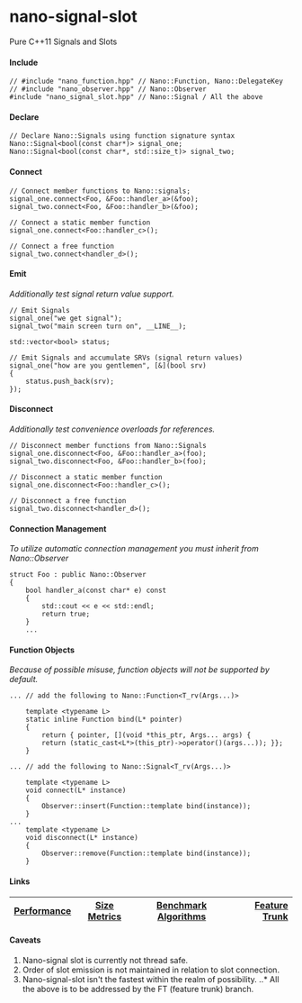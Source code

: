 nano-signal-slot
================

Pure C++11 Signals and Slots

#### Include
```
// #include "nano_function.hpp" // Nano::Function, Nano::DelegateKey
// #include "nano_observer.hpp" // Nano::Observer
#include "nano_signal_slot.hpp" // Nano::Signal / All the above
```

#### Declare
```
// Declare Nano::Signals using function signature syntax
Nano::Signal<bool(const char*)> signal_one;
Nano::Signal<bool(const char*, std::size_t)> signal_two;
```

#### Connect

```
// Connect member functions to Nano::signals;
signal_one.connect<Foo, &Foo::handler_a>(&foo);
signal_two.connect<Foo, &Foo::handler_b>(&foo);

// Connect a static member function
signal_one.connect<Foo::handler_c>();

// Connect a free function
signal_two.connect<handler_d>();
```

#### Emit

_Additionally test signal return value support._

```
// Emit Signals
signal_one("we get signal");
signal_two("main screen turn on", __LINE__);

std::vector<bool> status;

// Emit Signals and accumulate SRVs (signal return values)
signal_one("how are you gentlemen", [&](bool srv)
{
	status.push_back(srv);
});
```

#### Disconnect

_Additionally test convenience overloads for references._

```
// Disconnect member functions from Nano::Signals
signal_one.disconnect<Foo, &Foo::handler_a>(foo);
signal_two.disconnect<Foo, &Foo::handler_b>(foo);

// Disconnect a static member function
signal_one.disconnect<Foo::handler_c>();

// Disconnect a free function
signal_two.disconnect<handler_d>();
```

#### Connection Management

_To utilize automatic connection management you must inherit from Nano::Observer_

```
struct Foo : public Nano::Observer
{
    bool handler_a(const char* e) const
    {
        std::cout << e << std::endl;
        return true;
    }
	...
```

#### Function Objects

_Because of possible misuse, function objects will not be supported by default._

```
... // add the following to Nano::Function<T_rv(Args...)>

    template <typename L>
    static inline Function bind(L* pointer)
    {
        return { pointer, [](void *this_ptr, Args... args) {
        return (static_cast<L*>(this_ptr)->operator()(args...)); }};
    }
```
```
... // add the following to Nano::Signal<T_rv(Args...)>

    template <typename L>
    void connect(L* instance)
    {
        Observer::insert(Function::template bind(instance));
    }
...
    template <typename L>
    void disconnect(L* instance)
    {
        Observer::remove(Function::template bind(instance));
    }
```

#### Links

| [Performance](https://github.com/NoAvailableAlias/nano-signal-slot/tree/master/benchmark#performance) | [Size Metrics](https://github.com/NoAvailableAlias/nano-signal-slot/tree/master/benchmark#size-metrics) | [Benchmark Algorithms](https://github.com/NoAvailableAlias/nano-signal-slot/tree/master/benchmark#benchmark-algorithms) | [Feature Trunk](https://github.com/NoAvailableAlias/nano-signal-slot/tree/FT) |
|:----------------------------------------------------------------------------------------------------- |:-------------------------------------------------------------------------------------------------------:|:-----------------------------------------------------------------------------------------------------------------------:| -----------------------------------------------------------------------------:|

#### Caveats

1. Nano-signal slot is currently not thread safe.
2. Order of slot emission is not maintained in relation to slot connection.
3. Nano-signal-slot isn't the fastest within the realm of possibility.
..* All the above is to be addressed by the FT (feature trunk) branch.
